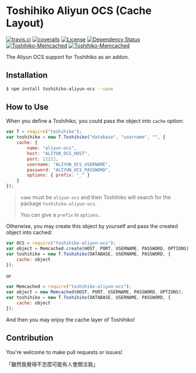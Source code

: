 # Toshihiko Aliyun OCS (Cache Layout)

[![travis.ci](https://img.shields.io/travis/XadillaX/toshihiko-aliyun-ocs.svg)](https://travis-ci.org/XadillaX/toshihiko-aliyun-ocs)
[![coveralls](https://img.shields.io/coveralls/XadillaX/toshihiko-aliyun-ocs.svg)](https://coveralls.io/r/XadillaX/toshihiko-aliyun-ocs)
[![License](https://img.shields.io/npm/l/toshihiko-aliyun-ocs.svg?style=flat)](https://www.npmjs.org/package/toshihiko-aliyun-ocs)
[![Dependency Status](https://david-dm.org/XadillaX/toshihiko-aliyun-ocs.svg)](https://david-dm.org/XadillaX/toshihiko-aliyun-ocs)
[![Toshihiko-Memcached](http://img.shields.io/npm/v/toshihiko-aliyun-ocs.svg)](https://www.npmjs.org/package/toshihiko-aliyun-ocs)
[![Toshihiko-Memcached](http://img.shields.io/npm/dm/toshihiko-aliyun-ocs.svg)](https://www.npmjs.org/package/toshihiko-aliyun-ocs)

The Aliyun OCS support for Toshihiko as an addon.

## Installation

```sh
$ npm install toshihiko-aliyun-ocs --save
```

## How to Use

When you define a Toshihiko, you could pass the object into `cache` option:

```javascript
var T = require("toshihiko");
var toshihiko = new T.Toshihiko("database", "username", "", {
    cache: {
        name: "aliyun-ocs",
        host: "ALIYUN_OCS_HOST",
        port: 11211,
        username: "ALIYUN_OCS_USERNAME",
        password: "ALIYUN_OCS_PASSWORD",
        options: { prefix: "_" }
    }
});
```

> `name` must be `aliyun-ocs` and then Toshihiko will search for the package `toshihiko-aliyun-ocs`.
>
> You can give a `prefix` in `options`.

Otherwise, you may create this object by yourself and pass the created object into cached:

```javascript
var OCS = require("toshihiko-aliyun-ocs");
var object = Memcached.create(HOST, PORT, USERNAME, PASSWORD, OPTIONS);
var toshihiko = new T.Toshihiko(DATABASE, USERNAME, PASSWORD, {
    cache: object
});
```

or

```javascript
var Memcached = require("toshihiko-aliyun-ocs");
var object = new Memcached(HOST, PORT, USERNAME, PASSWORD, OPTIONS);
var toshihiko = new T.Toshihiko(DATABASE, USERNAME, PASSWORD, {
    cache: object
});
```

And then you may enjoy the cache layer of Toshihiko!

## Contribution

You're welcome to make pull requests or issues!

「雖然我覺得不怎麼可能有人會關注我」
